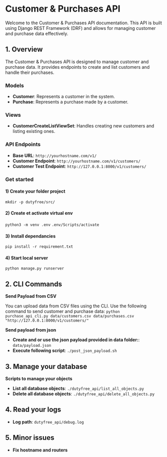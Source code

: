 # Customer & Purchases API

Welcome to the Customer & Purchases API documentation. This API is built using Django REST Framework (DRF) and allows for managing customer and purchase data effectively.

## 1. Overview

The Customer & Purchases API is designed to manage customer and purchase data. It provides endpoints to create and list customers and handle their purchases.

### **Models**

- **Customer**: Represents a customer in the system.
- **Purchase**: Represents a purchase made by a customer.

### **Views**

- **CustomerCreateListViewSet**: Handles creating new customers and listing existing ones.

### **API Endpoints**

- **Base URL**: `http://yourhostname.com/v1/`
- **Customer Endpoint**: `http://yourhostname.com/v1/customers/`
- **Customer Test Endpoint**: `http://127.0.0.1:8000/v1/customers/`

### **Get started**

#### 1) Create your folder project

`mkdir -p dutyfree/src/`

#### 2) Create et activate virtual env

`python3 -m venv .env`
`.env/Scripts/activate`

#### 3) Install dependancies

`pip install -r requirement.txt`

#### 4) Start local server

`python manage.py runserver`

## 2. CLI Commands

**Send Payload from CSV**

You can upload data from CSV files using the CLI. Use the following command to send customer and purchase data:
`python purchase_api_cli.py data/customers.csv data/purchases.csv "http://127.0.0.1:8000/v1/customers/"`

**Send payload from json**

- **Create and or use the json payload provided in data folder:**: `data/payload.json`
- **Execute following script**: `./post_json_payload.sh`

## 3. Manage your database

**Scripts to manage your objects**

- **List all database objects**: `./dutyfree_api/list_all_objects.py`
- **Delete all database objects**: `./dutyfree_api/delete_all_objects.py`

## 4. Read your logs

- **Log path**: `dutyfree_api/debug.log`

## 5. Minor issues

- **Fix hostname and routers**
